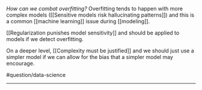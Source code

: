 *How can we combat overfitting?* Overfitting tends to happen with more complex models ([[Sensitive models risk hallucinating patterns]]) and this is a common [[machine learning]] issue during [[modeling]]. 

[[Regularization punishes model sensitivity]] and should be applied to models if we detect overfitting. 

On a deeper level, [[Complexity must be justified]] and we should just use a simpler model if we can allow for the bias that a simpler model may encourage. 

#question/data-science

---
